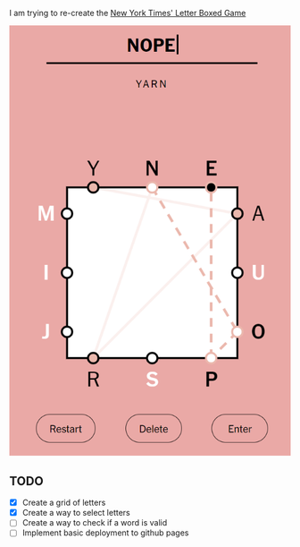 I am trying to re-create the [New York Times' Letter Boxed Game](https://www.nytimes.com/puzzles/letter-boxed)

![](src/assets/reference.png)

## TODO
- [x] Create a grid of letters
- [x] Create a way to select letters
- [ ] Create a way to check if a word is valid
- [ ] Implement basic deployment to github pages